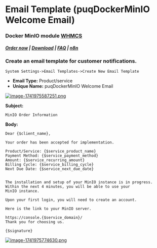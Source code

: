# Email Template (puqDockerMinIO Welcome Email)

### Docker MinIO module **[WHMCS](https://puqcloud.com/link.php?id=77)** 

#####  [Order now](https://puqcloud.com/whmcs-module-docker-minio.php) | [Download](https://download.puqcloud.com/WHMCS/servers/PUQ_WHMCS-Docker-MinIO/) | [FAQ](https://faq.puqcloud.com/) | [n8n](https://puqcloud.com/link.php?id=117)

### Create an email template for customer notifications.

```
System Settings->Email Templates->Create New Email Template
```

- **Email Type:** Product/service
- **Unique Name:** puqDockerMinIO Welcome Email

[![image-1741975587251.png](https://doc.puq.info/uploads/images/gallery/2025-03/scaled-1680-/image-1741975587251.png)](https://doc.puq.info/uploads/images/gallery/2025-03/image-1741975587251.png)

**Subject:**

```
MinIO Order Information
```

**Body:**

```
Dear {$client_name},

Your order has been accepted for implementation.

Product/Service: {$service_product_name}
Payment Method: {$service_payment_method}
Amount: {$service_recurring_amount}
Billing Cycle: {$service_billing_cycle}
Next Due Date: {$service_next_due_date}


The installation and setup of your MinIO instance is in progress.
Within the next 4 minutes, you will be able to use your MinIO instance.

Upon your first login, you will need to create an account.

Here is the link to your MinIO server.

https://console.{$service_domain}/
Thank you for choosing us.

{$signature}
```

[![image-1741975774630.png](https://doc.puq.info/uploads/images/gallery/2025-03/scaled-1680-/image-1741975774630.png)](https://doc.puq.info/uploads/images/gallery/2025-03/image-1741975774630.png)